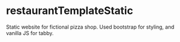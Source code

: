 # restaurantTemplateStatic
Static website for fictional pizza shop. Used bootstrap for styling, and vanilla JS for tabby. 
